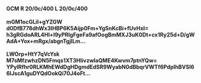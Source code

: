 #### GCM R 20/0c/400 L 20/0c/400
**mGM1ocGLil+gYZGW**<br/>**d0DfB778dhWx3IHBP6K5Aijp0Fm+YgSnKcBi+fUvHxI=**<br/>**h3gRGdoARL4Hl+I9yPRlgFgeFa9afOogBmMXJ3uK0Dt+cx1Ry25d+D/gWAdA+Yox+mRgx/abgnTgjlLm...**<br/><br/>
**LWOrp+HtY7qVcYsk**<br/>**M7sMfzwhzDN5Fmqs1XT3HIivzwlaQME4Kwvm7ptnYQw=**<br/>**YPylRfhr0RLKMhEWdDgHDgmdEdSR9WyabN0dBbqrVWTf6PdpIhBVSl66lJscA1guDYQdOokQi70J4oFt...**